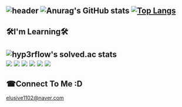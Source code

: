 ![header](https://capsule-render.vercel.app/api?type=waving&color=auto&height=160&section=header&text=ZLFN%20Profile&fontSize=80)
![Anurag's GitHub stats](https://github-readme-stats.vercel.app/api?username=zlfn&show_icons=true&theme=radical)
[![Top Langs](https://github-readme-stats.vercel.app/api/top-langs/?username=zlfn&layout=&theme=radical)](https://github.com/anuraghazra/github-readme-stats)
------
🛠I'm Learning🛠
------
![hyp3rflow's solved.ac stats](https://github-readme-solvedac.hyp3rflow.vercel.app/api/?handle=zlfn)</br>
<img src="https://img.shields.io/badge/C-A8B9CC?style=flat-square&logo=C&logoColor=white"/></a>
<img src="https://img.shields.io/badge/C++-00599C?style=flat-square&logo=C%2B%2B&logoColor=white"/></a>
<img src="https://img.shields.io/badge/OpenGL-5586A4?style=flat-square&logo=opengl&logoColor=white"/></a>
<img src="https://img.shields.io/badge/Kotlin-0095D5?style=flat-square&logo=kotlin&logoColor=white"/></a>
<img src="https://img.shields.io/badge/AndroidStudio-3DDC84?style=flat-square&logo=android&logoColor=white"/></a>
<img src="https://img.shields.io/badge/Swift-FA7343?style=flat-square&logo=swift&logoColor=white"/></a>
------
☎Connect To Me :D 
------
elusive1102@naver.com
